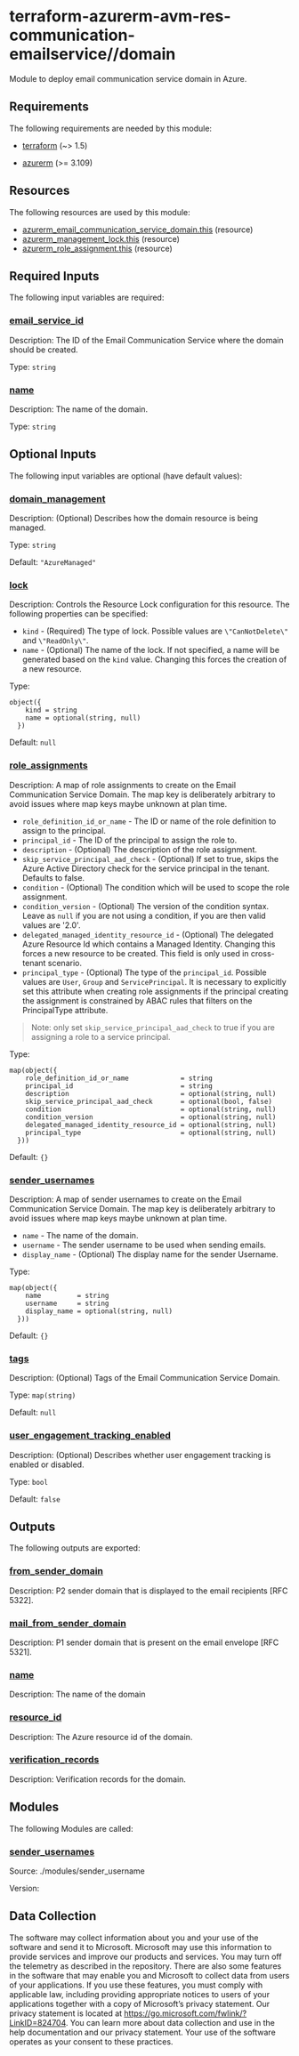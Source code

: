 <!-- BEGIN_TF_DOCS -->
# terraform-azurerm-avm-res-communication-emailservice//domain

Module to deploy email communication service domain in Azure.

<!-- markdownlint-disable MD033 -->
## Requirements

The following requirements are needed by this module:

- <a name="requirement_terraform"></a> [terraform](#requirement\_terraform) (~> 1.5)

- <a name="requirement_azurerm"></a> [azurerm](#requirement\_azurerm) (>= 3.109)

## Resources

The following resources are used by this module:

- [azurerm_email_communication_service_domain.this](https://registry.terraform.io/providers/hashicorp/azurerm/latest/docs/resources/email_communication_service_domain) (resource)
- [azurerm_management_lock.this](https://registry.terraform.io/providers/hashicorp/azurerm/latest/docs/resources/management_lock) (resource)
- [azurerm_role_assignment.this](https://registry.terraform.io/providers/hashicorp/azurerm/latest/docs/resources/role_assignment) (resource)

<!-- markdownlint-disable MD013 -->
## Required Inputs

The following input variables are required:

### <a name="input_email_service_id"></a> [email\_service\_id](#input\_email\_service\_id)

Description: The ID of the Email Communication Service where the domain should be created.

Type: `string`

### <a name="input_name"></a> [name](#input\_name)

Description: The name of the domain.

Type: `string`

## Optional Inputs

The following input variables are optional (have default values):

### <a name="input_domain_management"></a> [domain\_management](#input\_domain\_management)

Description: (Optional) Describes how the domain resource is being managed.

Type: `string`

Default: `"AzureManaged"`

### <a name="input_lock"></a> [lock](#input\_lock)

Description: Controls the Resource Lock configuration for this resource. The following properties can be specified:

- `kind` - (Required) The type of lock. Possible values are `\"CanNotDelete\"` and `\"ReadOnly\"`.
- `name` - (Optional) The name of the lock. If not specified, a name will be generated based on the `kind` value. Changing this forces the creation of a new resource.

Type:

```hcl
object({
    kind = string
    name = optional(string, null)
  })
```

Default: `null`

### <a name="input_role_assignments"></a> [role\_assignments](#input\_role\_assignments)

Description:   A map of role assignments to create on the Email Communication Service Domain. The map key is deliberately arbitrary to avoid issues where map keys maybe unknown at plan time.

  - `role_definition_id_or_name` - The ID or name of the role definition to assign to the principal.
  - `principal_id` - The ID of the principal to assign the role to.
  - `description` - (Optional) The description of the role assignment.
  - `skip_service_principal_aad_check` - (Optional) If set to true, skips the Azure Active Directory check for the service principal in the tenant. Defaults to false.
  - `condition` - (Optional) The condition which will be used to scope the role assignment.
  - `condition_version` - (Optional) The version of the condition syntax. Leave as `null` if you are not using a condition, if you are then valid values are '2.0'.
  - `delegated_managed_identity_resource_id` - (Optional) The delegated Azure Resource Id which contains a Managed Identity. Changing this forces a new resource to be created. This field is only used in cross-tenant scenario.
  - `principal_type` - (Optional) The type of the `principal_id`. Possible values are `User`, `Group` and `ServicePrincipal`. It is necessary to explicitly set this attribute when creating role assignments if the principal creating the assignment is constrained by ABAC rules that filters on the PrincipalType attribute.

  > Note: only set `skip_service_principal_aad_check` to true if you are assigning a role to a service principal.

Type:

```hcl
map(object({
    role_definition_id_or_name             = string
    principal_id                           = string
    description                            = optional(string, null)
    skip_service_principal_aad_check       = optional(bool, false)
    condition                              = optional(string, null)
    condition_version                      = optional(string, null)
    delegated_managed_identity_resource_id = optional(string, null)
    principal_type                         = optional(string, null)
  }))
```

Default: `{}`

### <a name="input_sender_usernames"></a> [sender\_usernames](#input\_sender\_usernames)

Description: A map of sender usernames to create on the Email Communication Service Domain. The map key is deliberately arbitrary to avoid issues where map keys maybe unknown at plan time.

- `name` - The name of the domain.
- `username` - The sender username to be used when sending emails.
- `display_name` - (Optional) The display name for the sender Username.

Type:

```hcl
map(object({
    name         = string
    username     = string
    display_name = optional(string, null)
  }))
```

Default: `{}`

### <a name="input_tags"></a> [tags](#input\_tags)

Description: (Optional) Tags of the Email Communication Service Domain.

Type: `map(string)`

Default: `null`

### <a name="input_user_engagement_tracking_enabled"></a> [user\_engagement\_tracking\_enabled](#input\_user\_engagement\_tracking\_enabled)

Description: (Optional) Describes whether user engagement tracking is enabled or disabled.

Type: `bool`

Default: `false`

## Outputs

The following outputs are exported:

### <a name="output_from_sender_domain"></a> [from\_sender\_domain](#output\_from\_sender\_domain)

Description: P2 sender domain that is displayed to the email recipients [RFC 5322].

### <a name="output_mail_from_sender_domain"></a> [mail\_from\_sender\_domain](#output\_mail\_from\_sender\_domain)

Description: P1 sender domain that is present on the email envelope [RFC 5321].

### <a name="output_name"></a> [name](#output\_name)

Description: The name of the domain

### <a name="output_resource_id"></a> [resource\_id](#output\_resource\_id)

Description: The Azure resource id of the domain.

### <a name="output_verification_records"></a> [verification\_records](#output\_verification\_records)

Description: Verification records for the domain.

## Modules

The following Modules are called:

### <a name="module_sender_usernames"></a> [sender\_usernames](#module\_sender\_usernames)

Source: ./modules/sender_username

Version:

<!-- markdownlint-disable-next-line MD041 -->
## Data Collection

The software may collect information about you and your use of the software and send it to Microsoft. Microsoft may use this information to provide services and improve our products and services. You may turn off the telemetry as described in the repository. There are also some features in the software that may enable you and Microsoft to collect data from users of your applications. If you use these features, you must comply with applicable law, including providing appropriate notices to users of your applications together with a copy of Microsoft’s privacy statement. Our privacy statement is located at <https://go.microsoft.com/fwlink/?LinkID=824704>. You can learn more about data collection and use in the help documentation and our privacy statement. Your use of the software operates as your consent to these practices.
<!-- END_TF_DOCS -->